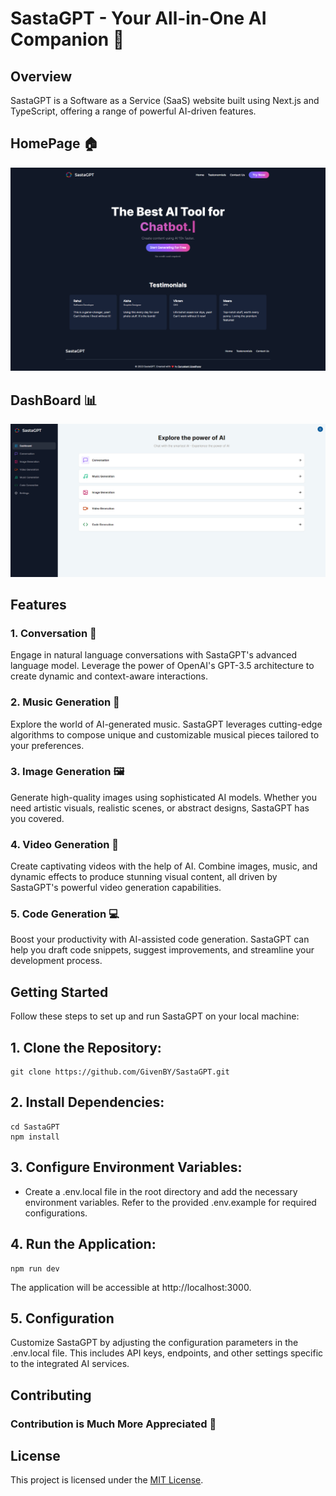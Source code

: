# SastaGPT - Your All-in-One AI Companion 🚀

## Overview

SastaGPT is a Software as a Service (SaaS) website built using Next.js and TypeScript, offering a range of powerful AI-driven features.

## HomePage 🏠

![HomePage](public/HomePage.png)

## DashBoard 📊

![DashBoard](public/DashBoard.png)

## Features

### 1. Conversation 💬

Engage in natural language conversations with SastaGPT's advanced language model. Leverage the power of OpenAI's GPT-3.5 architecture to create dynamic and context-aware interactions.

### 2. Music Generation 🎵

Explore the world of AI-generated music. SastaGPT leverages cutting-edge algorithms to compose unique and customizable musical pieces tailored to your preferences.

### 3. Image Generation 🖼️

Generate high-quality images using sophisticated AI models. Whether you need artistic visuals, realistic scenes, or abstract designs, SastaGPT has you covered.

### 4. Video Generation 🎥

Create captivating videos with the help of AI. Combine images, music, and dynamic effects to produce stunning visual content, all driven by SastaGPT's powerful video generation capabilities.

### 5. Code Generation 💻

Boost your productivity with AI-assisted code generation. SastaGPT can help you draft code snippets, suggest improvements, and streamline your development process.

## Getting Started

Follow these steps to set up and run SastaGPT on your local machine:

## 1. **Clone the Repository:**

```
git clone https://github.com/GivenBY/SastaGPT.git
```

## 2. Install Dependencies:

```
cd SastaGPT
npm install
```

## 3. Configure Environment Variables:

- Create a .env.local file in the root directory and add the necessary environment variables. Refer to the provided .env.example for required configurations.

## 4. Run the Application:

```
npm run dev
```

The application will be accessible at http://localhost:3000.

## 5. Configuration

Customize SastaGPT by adjusting the configuration parameters in the .env.local file. This includes API keys, endpoints, and other settings specific to the integrated AI services.

## Contributing

### Contribution is Much More Appreciated 🙌

## License

This project is licensed under the [MIT License](LICENSE.md).
